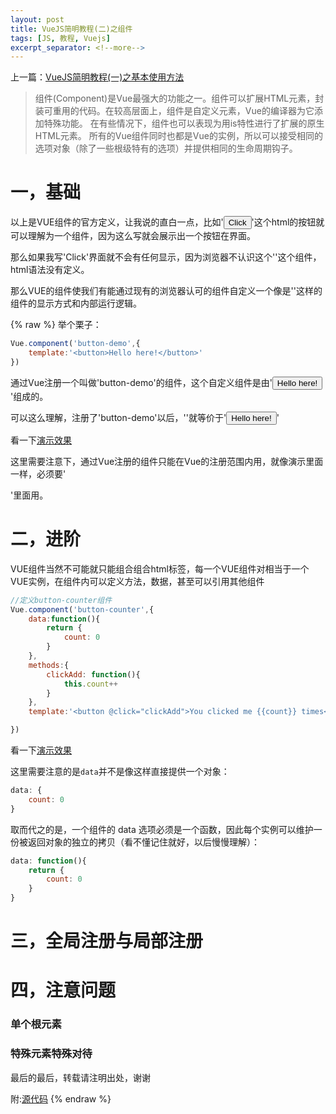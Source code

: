 ```yaml
---
layout: post
title: VueJS简明教程(二)之组件
tags: [JS, 教程, Vuejs]
excerpt_separator: <!--more-->
---
```

上一篇：[VueJS简明教程(一)之基本使用方法](http://www.qinluo1023.com/2018/06/13/simple-vuejs-01.html)

> 组件(Component)是Vue最强大的功能之一。组件可以扩展HTML元素，封装可重用的代码。在较高层面上，组件是自定义元素，Vue的编译器为它添加特殊功能。
> 在有些情况下，组件也可以表现为用is特性进行了扩展的原生HTML元素。
> 所有的Vue组件同时也都是Vue的实例，所以可以接受相同的选项对象（除了一些根级特有的选项）并提供相同的生命周期钩子。

<!--more-->
# 一，基础
以上是VUE组件的官方定义，让我说的直白一点，比如'<button>Click</button>'这个html的按钮就可以理解为一个组件，因为这么写就会展示出一个按钮在界面。

那么如果我写'<button-demo>Click</button-demo>'界面就不会有任何显示，因为浏览器不认识这个'<button-demo>'这个组件，html语法没有定义。

那么VUE的组件使我们有能通过现有的浏览器认可的组件自定义一个像是'<button-demo>'这样的组件的显示方式和内部运行逻辑。

{% raw %}
举个栗子：

```js
Vue.component('button-demo',{
	template:'<button>Hello here!</button>'
})

```

通过Vue注册一个叫做'button-demo'的组件，这个自定义组件是由'<button>Hello here!</button>'组成的。

可以这么理解，注册了'button-demo'以后，'<button-demo></button-demo>'就等价于'<button>Hello here!</button>'

看一下[演示效果](https://jsfiddle.net/true1023/asjnbhtr/)

这里需要注意下，通过Vue注册的组件只能在Vue的注册范围内用，就像演示里面一样，必须要'<div id="app"></div>'里面用。

# 二，进阶

VUE组件当然不可能就只能组合组合html标签，每一个VUE组件对相当于一个VUE实例，在组件内可以定义方法，数据，甚至可以引用其他组件

```js
//定义button-counter组件
Vue.component('button-counter',{
	data:function(){
		return {
			count: 0
		}
	},
	methods:{
		clickAdd: function(){
			this.count++
		}
	},
	template:'<button @click="clickAdd">You clicked me {{count}} times</button>'

})
```

看一下[演示效果](https://jsfiddle.net/true1023/4b28n53e/)

这里需要注意的是`data`并不是像这样直接提供一个对象：

```js
data: {
	count: 0
}
```
取而代之的是，一个组件的 data 选项必须是一个函数，因此每个实例可以维护一份被返回对象的独立的拷贝（看不懂记住就好，以后慢慢理解）：
```js
data: function(){
	return {
		count: 0
	}
}
```

# 三，全局注册与局部注册

# 四，注意问题

### 单个根元素

### 特殊元素特殊对待



最后的最后，转载请注明出处，谢谢

附:[源代码](https://github.com/true1023/vue-tech/tree/master/vue01init)
{% endraw %}
